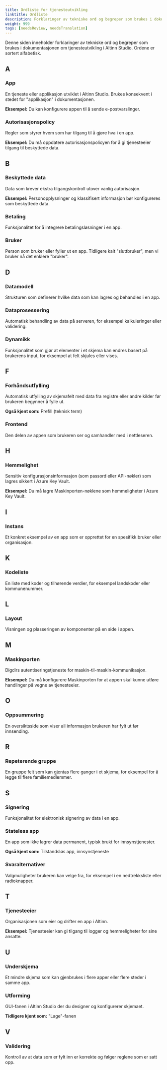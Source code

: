 ```yaml
---
title: Ordliste for tjenesteutvikling
linktitle: Ordliste
description: Forklaringer av tekniske ord og begreper som brukes i dokumentasjonen om tjenesteutvikling i Altinn Studio.
weight: 999
tags: [needsReview, needsTranslation]
---
```


Denne siden inneholder forklaringer av tekniske ord og begreper som brukes i dokumentasjonen om tjenesteutvikling i Altinn Studio. Ordene er sortert alfabetisk.

## A

### App
En tjeneste eller applikasjon utviklet i Altinn Studio. Brukes konsekvent i stedet for "applikasjon" i dokumentasjonen.

**Eksempel:** Du kan konfigurere appen til å sende e-postvarslinger.

### Autorisasjonspolicy
Regler som styrer hvem som har tilgang til å gjøre hva i en app.

**Eksempel:** Du må oppdatere autorisasjonspolicyen for å gi tjenesteeier tilgang til beskyttede data.

## B

### Beskyttede data
Data som krever ekstra tilgangskontroll utover vanlig autorisasjon.

**Eksempel:** Personopplysninger og klassifisert informasjon bør konfigureres som beskyttede data.

### Betaling
Funksjonalitet for å integrere betalingsløsninger i en app.

### Bruker
Person som bruker eller fyller ut en app. Tidligere kalt "sluttbruker", men vi bruker nå det enklere "bruker".

## D

### Datamodell
Strukturen som definerer hvilke data som kan lagres og behandles i en app.

### Dataprosessering
Automatisk behandling av data på serveren, for eksempel kalkuleringer eller validering.

### Dynamikk
Funksjonalitet som gjør at elementer i et skjema kan endres basert på brukerens input, for eksempel at felt skjules eller vises.

## F

### Forhåndsutfylling
Automatisk utfylling av skjemafelt med data fra registre eller andre kilder før brukeren begynner å fylle ut.

**Også kjent som:** Prefill (teknisk term)

### Frontend
Den delen av appen som brukeren ser og samhandler med i nettleseren.

## H

### Hemmelighet
Sensitiv konfigurasjonsinformasjon (som passord eller API-nøkler) som lagres sikkert i Azure Key Vault.

**Eksempel:** Du må lagre Maskinporten-nøklene som hemmeligheter i Azure Key Vault.

## I

### Instans
Et konkret eksempel av en app som er opprettet for en spesifikk bruker eller organisasjon.

## K

### Kodeliste
En liste med koder og tilhørende verdier, for eksempel landskoder eller kommunenummer.

## L

### Layout
Visningen og plasseringen av komponenter på en side i appen.

## M

### Maskinporten
Digdirs autentiseringstjeneste for maskin-til-maskin-kommunikasjon.

**Eksempel:** Du må konfigurere Maskinporten for at appen skal kunne utføre handlinger på vegne av tjenesteeier.

## O

### Oppsummering
En oversiktsside som viser all informasjon brukeren har fylt ut før innsending.

## R

### Repeterende gruppe
En gruppe felt som kan gjentas flere ganger i et skjema, for eksempel for å legge til flere familiemedlemmer.

## S

### Signering
Funksjonalitet for elektronisk signering av data i en app.

### Stateless app
En app som ikke lagrer data permanent, typisk brukt for innsynstjenester.

**Også kjent som:** Tilstandsløs app, innsynstjeneste

### Svaralternativer
Valgmuligheter brukeren kan velge fra, for eksempel i en nedtrekksliste eller radioknapper.

## T

### Tjenesteeier
Organisasjonen som eier og drifter en app i Altinn.

**Eksempel:** Tjenesteeier kan gi tilgang til logger og hemmeligheter for sine ansatte.

## U

### Underskjema
Et mindre skjema som kan gjenbrukes i flere apper eller flere steder i samme app.

### Utforming
GUI-fanen i Altinn Studio der du designer og konfigurerer skjemaet.

**Tidligere kjent som:** "Lage"-fanen

## V

### Validering
Kontroll av at data som er fylt inn er korrekte og følger reglene som er satt opp.
